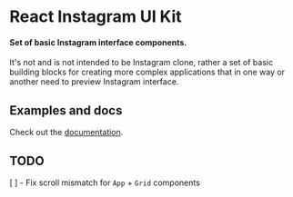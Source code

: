 # React Instagram UI Kit

#### Set of basic Instagram interface components.

It's not and is not intended to be Instagram clone, rather a set of basic building blocks for creating more complex applications that in one way or another need to preview Instagram interface.

## Examples and docs

Check out the [documentation](https://tfiechowski.github.io/react-instagram-ui-kit/).

## TODO

 [ ] - Fix scroll mismatch for `App` + `Grid` components
